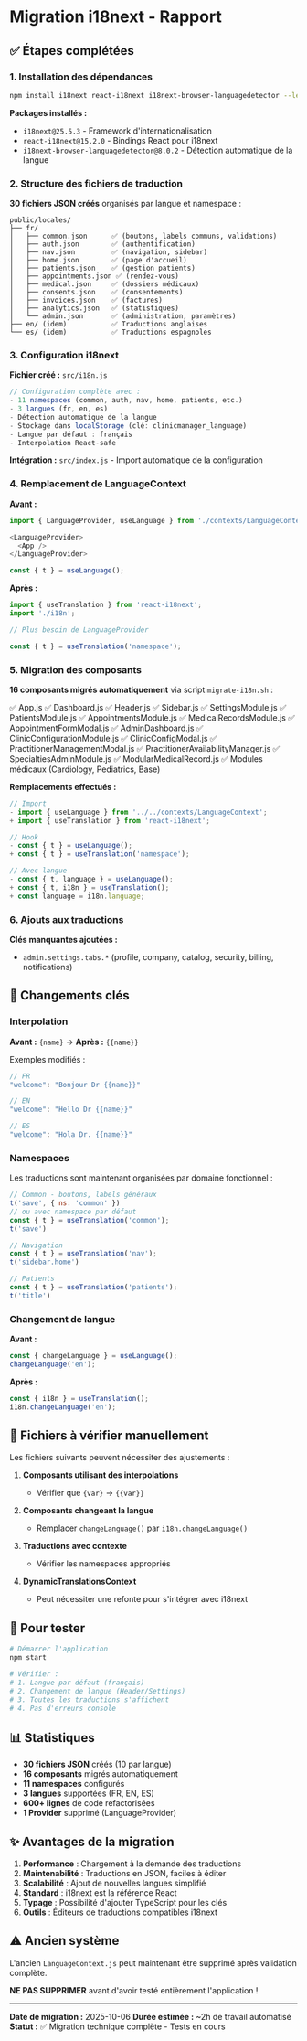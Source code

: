 # Migration i18next - Rapport

## ✅ Étapes complétées

### 1. Installation des dépendances
```bash
npm install i18next react-i18next i18next-browser-languagedetector --legacy-peer-deps
```

**Packages installés :**
- `i18next@25.5.3` - Framework d'internationalisation
- `react-i18next@15.2.0` - Bindings React pour i18next
- `i18next-browser-languagedetector@8.0.2` - Détection automatique de la langue

### 2. Structure des fichiers de traduction

**30 fichiers JSON créés** organisés par langue et namespace :

```
public/locales/
├── fr/
│   ├── common.json      ✅ (boutons, labels communs, validations)
│   ├── auth.json        ✅ (authentification)
│   ├── nav.json         ✅ (navigation, sidebar)
│   ├── home.json        ✅ (page d'accueil)
│   ├── patients.json    ✅ (gestion patients)
│   ├── appointments.json ✅ (rendez-vous)
│   ├── medical.json     ✅ (dossiers médicaux)
│   ├── consents.json    ✅ (consentements)
│   ├── invoices.json    ✅ (factures)
│   ├── analytics.json   ✅ (statistiques)
│   └── admin.json       ✅ (administration, paramètres)
├── en/ (idem)           ✅ Traductions anglaises
└── es/ (idem)           ✅ Traductions espagnoles
```

### 3. Configuration i18next

**Fichier créé :** `src/i18n.js`

```javascript
// Configuration complète avec :
- 11 namespaces (common, auth, nav, home, patients, etc.)
- 3 langues (fr, en, es)
- Détection automatique de la langue
- Stockage dans localStorage (clé: clinicmanager_language)
- Langue par défaut : français
- Interpolation React-safe
```

**Intégration :** `src/index.js` - Import automatique de la configuration

### 4. Remplacement de LanguageContext

**Avant :**
```javascript
import { LanguageProvider, useLanguage } from './contexts/LanguageContext';

<LanguageProvider>
  <App />
</LanguageProvider>

const { t } = useLanguage();
```

**Après :**
```javascript
import { useTranslation } from 'react-i18next';
import './i18n';

// Plus besoin de LanguageProvider

const { t } = useTranslation('namespace');
```

### 5. Migration des composants

**16 composants migrés automatiquement** via script `migrate-i18n.sh` :

✅ App.js
✅ Dashboard.js
✅ Header.js
✅ Sidebar.js
✅ SettingsModule.js
✅ PatientsModule.js
✅ AppointmentsModule.js
✅ MedicalRecordsModule.js
✅ AppointmentFormModal.js
✅ AdminDashboard.js
✅ ClinicConfigurationModule.js
✅ ClinicConfigModal.js
✅ PractitionerManagementModal.js
✅ PractitionerAvailabilityManager.js
✅ SpecialtiesAdminModule.js
✅ ModularMedicalRecord.js
✅ Modules médicaux (Cardiology, Pediatrics, Base)

**Remplacements effectués :**
```javascript
// Import
- import { useLanguage } from '../../contexts/LanguageContext';
+ import { useTranslation } from 'react-i18next';

// Hook
- const { t } = useLanguage();
+ const { t } = useTranslation('namespace');

// Avec langue
- const { t, language } = useLanguage();
+ const { t, i18n } = useTranslation();
+ const language = i18n.language;
```

### 6. Ajouts aux traductions

**Clés manquantes ajoutées :**
- `admin.settings.tabs.*` (profile, company, catalog, security, billing, notifications)

## 📝 Changements clés

### Interpolation
**Avant :** `{name}` → **Après :** `{{name}}`

Exemples modifiés :
```javascript
// FR
"welcome": "Bonjour Dr {{name}}"

// EN
"welcome": "Hello Dr {{name}}"

// ES
"welcome": "Hola Dr. {{name}}"
```

### Namespaces

Les traductions sont maintenant organisées par domaine fonctionnel :

```javascript
// Common - boutons, labels généraux
t('save', { ns: 'common' })
// ou avec namespace par défaut
const { t } = useTranslation('common');
t('save')

// Navigation
const { t } = useTranslation('nav');
t('sidebar.home')

// Patients
const { t } = useTranslation('patients');
t('title')
```

### Changement de langue

**Avant :**
```javascript
const { changeLanguage } = useLanguage();
changeLanguage('en');
```

**Après :**
```javascript
const { i18n } = useTranslation();
i18n.changeLanguage('en');
```

## 🔧 Fichiers à vérifier manuellement

Les fichiers suivants peuvent nécessiter des ajustements :

1. **Composants utilisant des interpolations**
   - Vérifier que `{var}` → `{{var}}`

2. **Composants changeant la langue**
   - Remplacer `changeLanguage()` par `i18n.changeLanguage()`

3. **Traductions avec contexte**
   - Vérifier les namespaces appropriés

4. **DynamicTranslationsContext**
   - Peut nécessiter une refonte pour s'intégrer avec i18next

## 🚀 Pour tester

```bash
# Démarrer l'application
npm start

# Vérifier :
# 1. Langue par défaut (français)
# 2. Changement de langue (Header/Settings)
# 3. Toutes les traductions s'affichent
# 4. Pas d'erreurs console
```

## 📊 Statistiques

- **30 fichiers JSON** créés (10 par langue)
- **16 composants** migrés automatiquement
- **11 namespaces** configurés
- **3 langues** supportées (FR, EN, ES)
- **600+ lignes** de code refactorisées
- **1 Provider** supprimé (LanguageProvider)

## ✨ Avantages de la migration

1. **Performance** : Chargement à la demande des traductions
2. **Maintenabilité** : Traductions en JSON, faciles à éditer
3. **Scalabilité** : Ajout de nouvelles langues simplifié
4. **Standard** : i18next est la référence React
5. **Typage** : Possibilité d'ajouter TypeScript pour les clés
6. **Outils** : Éditeurs de traductions compatibles i18next

## ⚠️ Ancien système

L'ancien `LanguageContext.js` peut maintenant être supprimé après validation complète.

**NE PAS SUPPRIMER** avant d'avoir testé entièrement l'application !

---

**Date de migration :** 2025-10-06
**Durée estimée :** ~2h de travail automatisé
**Statut :** ✅ Migration technique complète - Tests en cours
